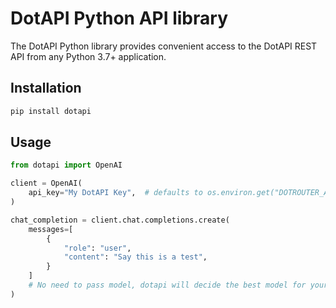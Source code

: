 # DotAPI Python API library

The DotAPI Python library provides convenient access to the DotAPI REST API from any Python 3.7+
application.

## Installation

```sh
pip install dotapi
```

## Usage

```python
from dotapi import OpenAI

client = OpenAI(
    api_key="My DotAPI Key",  # defaults to os.environ.get("DOTROUTER_API_KEY")
)

chat_completion = client.chat.completions.create(
    messages=[
        {
            "role": "user",
            "content": "Say this is a test",
        }
    ]
    # No need to pass model, dotapi will decide the best model for your query!
)
```